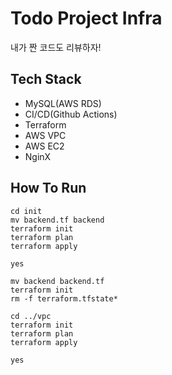 # Todo Project Infra

내가 짠 코드도 리뷰하자!

## Tech Stack

- MySQL(AWS RDS)
- CI/CD(Github Actions)
- Terraform
- AWS VPC
- AWS EC2
- NginX

## How To Run

```shell
cd init
mv backend.tf backend
terraform init
terraform plan
terraform apply

yes

mv backend backend.tf
terraform init
rm -f terraform.tfstate*

cd ../vpc
terraform init
terraform plan
terraform apply

yes
```
